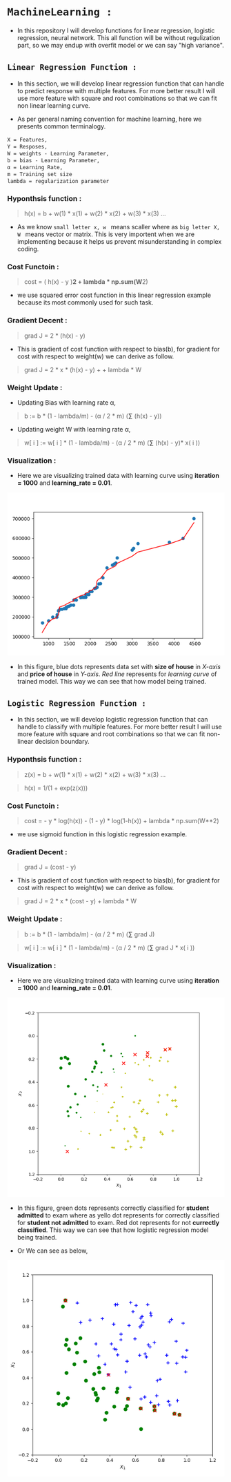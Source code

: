 # ```MachineLearning :``` 

- In this repository I will develop functions for linear regression, logistic regression, neural network. This all function will be without regulization part, so we may endup with overfit model or we can say "high variance".

## ```Linear Regression Function :```
- In this section, we will develop linear regression function that can handle to predict response with multiple features. For more better result I will use more feature with square and root combinations so that we can fit non linear learning curve.

- As per general naming convention for machine learning, here we presents common terminalogy.

```
X = Features,
Y = Resposes,
W = weights - Learning Parameter,
b = bias - Learning Parameter,
α = Learning Rate,
m = Training set size
lambda = regularization parameter
```

### Hyponthsis function :

> h(x) = b + w(1) * x(1) + w(2) * x(2) + w(3) * x(3) ...

- As we know `small letter x, w ` means scaller where as `big letter X, W ` means vector or matrix. This is very importent when we are implementing because it helps us prevent misunderstanding in complex coding.

### Cost Functoin :

> cost = ( h(x) - y )**2  + lambda * np.sum(W**2)

- we use squared error cost function in this linear regression example because its most commonly used for such task.

### Gradient Decent :

> grad J = 2 * (h(x) - y) 

- This is gradient of cost function with respect to bias(b), for gradient for cost with respect to weight(w) we can derive as follow.

> grad J = 2 * x * (h(x) - y) + + lambda * W

### Weight Update : 

- Updating Bias with learning rate α,

> b := b * (1 - lambda/m) - (α / 2 * m) (**∑** (h(x) - y))

- Updating weight W with learning rate α,

> w[ i ] := w[ i ] * (1 - lambda/m) - (α / 2 * m) (**∑** (h(x) - y)* x( i ))

### Visualization :

- Here we are visualizing trained data with learning curve using **iteration = 1000** and **learning_rate = 0.01**.

![Alt text](https://github.com/ChaudhariHarsh/MachineLearning/blob/master/LinearRe.png)

- In this figure, blue dots represents data set with **size of house** in *X-axis* and **price of house** in *Y-axis*. *Red line* represents for *learning curve* of trained model. This way we can see that how model being trained.


## ```Logistic Regression Function :```

- In this section, we will develop logistic regression function that can handle to classify with multiple features. For more better result I will use more feature with square and root combinations so that we can fit non-linear decision boundary.


### Hyponthsis function :

> z(x) = b + w(1) * x(1) + w(2) * x(2) + w(3) * x(3) ...

> h(x) = 1/(1 + exp(z(x)))

### Cost Functoin :

> cost = - y * log(h(x)) - (1 - y) * log(1-h(x)) + lambda * np.sum(W**2)

- we use sigmoid function in this logistic regression example.

### Gradient Decent :

> grad J = (cost - y)

- This is gradient of cost function with respect to bias(b), for gradient for cost with respect to weight(w) we can derive as follow.

> grad J = 2 * x * (cost - y) + lambda * W

### Weight Update : 

> b := b * (1 - lambda/m) - (α / 2 * m) (**∑** grad J)

> w[ i ] := w[ i ] * (1 - lambda/m) - (α / 2 * m) (**∑** grad J * x( i ))

### Visualization :

- Here we are visualizing trained data with learning curve using **iteration = 1000** and **learning_rate = 0.01**.

![Alt text](https://github.com/ChaudhariHarsh/MachineLearning/blob/master/LogRe.png)

- In this figure, green dots represents correctly classified for **student admitted** to exam where as yello dot represents for correctly classified for **student not admitted** to exam. Red dot represents for not **currectly classified**. This way we can see that how logistic regression model being trained.

- Or We can see as below,

![Alt text](https://github.com/ChaudhariHarsh/MachineLearning/blob/master/LogisticRe.png)
